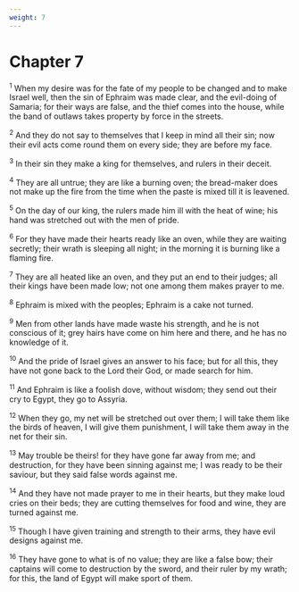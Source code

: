 ```yaml
---
weight: 7
---
```


# Chapter 7

<sup>1</sup> When my desire was for the fate of my people to be changed and to make Israel well, then the sin of Ephraim was made clear, and the evil-doing of Samaria; for their ways are false, and the thief comes into the house, while the band of outlaws takes property by force in the streets. 

<sup>2</sup> And they do not say to themselves that I keep in mind all their sin; now their evil acts come round them on every side; they are before my face. 

<sup>3</sup> In their sin they make a king for themselves, and rulers in their deceit. 

<sup>4</sup> They are all untrue; they are like a burning oven; the bread-maker does not make up the fire from the time when the paste is mixed till it is leavened. 

<sup>5</sup> On the day of our king, the rulers made him ill with the heat of wine; his hand was stretched out with the men of pride. 

<sup>6</sup> For they have made their hearts ready like an oven, while they are waiting secretly; their wrath is sleeping all night; in the morning it is burning like a flaming fire. 

<sup>7</sup> They are all heated like an oven, and they put an end to their judges; all their kings have been made low; not one among them makes prayer to me. 

<sup>8</sup> Ephraim is mixed with the peoples; Ephraim is a cake not turned. 

<sup>9</sup> Men from other lands have made waste his strength, and he is not conscious of it; grey hairs have come on him here and there, and he has no knowledge of it. 

<sup>10</sup> And the pride of Israel gives an answer to his face; but for all this, they have not gone back to the Lord their God, or made search for him. 

<sup>11</sup> And Ephraim is like a foolish dove, without wisdom; they send out their cry to Egypt, they go to Assyria. 

<sup>12</sup> When they go, my net will be stretched out over them; I will take them like the birds of heaven, I will give them punishment, I will take them away in the net for their sin. 

<sup>13</sup> May trouble be theirs! for they have gone far away from me; and destruction, for they have been sinning against me; I was ready to be their saviour, but they said false words against me. 

<sup>14</sup> And they have not made prayer to me in their hearts, but they make loud cries on their beds; they are cutting themselves for food and wine, they are turned against me. 

<sup>15</sup> Though I have given training and strength to their arms, they have evil designs against me. 

<sup>16</sup> They have gone to what is of no value; they are like a false bow; their captains will come to destruction by the sword, and their ruler by my wrath; for this, the land of Egypt will make sport of them. 


